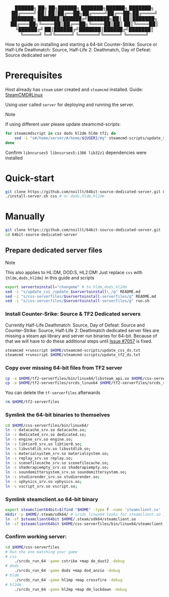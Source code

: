 <p align="center">
 ██████╗ ██╗  ██╗██████╗ ███████╗██████╗ ███████╗
██╔════╝ ██║  ██║██╔══██╗██╔════╝██╔══██╗██╔════╝
███████╗ ███████║██████╔╝███████╗██║  ██║███████╗
██╔═══██╗╚════██║██╔══██╗╚════██║██║  ██║╚════██║
╚██████╔╝     ██║██████╔╝███████║██████╔╝███████║
 ╚═════╝      ╚═╝╚═════╝ ╚══════╝╚═════╝ ╚══════╝
</p>

How to guide on installing and starting a 64-bit Counter-Strike: Source or Half-Life Deathmatch: Source, Half-Life 2: Deathmatch, Day of Defeat: Source dedicated server

# Prerequisites

Host already has `steam` user created and `steamcmd` installed. Guide: [SteamCMD#Linux](https://developer.valvesoftware.com/wiki/SteamCMD#Linux)

Using user called `server` for deploying and running the server.

> [!NOTE]
> If using different user please update steamcmd-scripts: 
```sh
for steamcmdscript in css dods hl2dm hldm tf2; do
    sed -i "s#/home/server/#/home/${USER}/#g" steamcmd-scripts/update_$steamcmdscript\_ds.txt
done
```

Confirm `libncurses5 libncurses5:i386 lib32z1` dependencies were installed

# Quick-start

```sh
git clone https://github.com/noillt/64bit-source-dedicated-server.git && cd 64bit-source-dedicated-server
./install-server.sh css # or dods,hldm,hl2dm
```

# Manually

```sh
git clone https://github.com/noillt/64bit-source-dedicated-server.git
cd 64bit-source-dedicated-server
```

## Prepare dedicated server files

> [!NOTE]
> This also applies to HL:DM, DOD:S, HL2:DM! Just replace `css` with `{hldm,dods,hl2dm}` in this guide and scripts
```sh
export servertoinstall="changeme" # to hldm,dods,hl2dm
sed -i "s/update_css_/update_$servertoinstall\_/g" README.md
sed -i "s/css-serverfiles/$servertoinstall-serverfiles/g" README.md
sed -i "s/css-serverfiles/$servertoinstall-serverfiles/g" run.sh
```

### Install Counter-Srike: Source & TF2 Dedicated servers

Currently Half-Life Deathmatch: Source, Day of Defeat: Source and Counter-Strike: Source, Half-Life 2: Deathmatch dedicated server files are missing a steam api library and server run binaries for 64-bit. Because of that we will have to do these additional steps until [Issue #7057](https://github.com/ValveSoftware/Source-1-Games/issues/7057) is fixed.

```sh
steamcmd +runscript $HOME/steamcmd-scripts/update_css_ds.txt
steamcmd +runscript $HOME/steamcmd-scripts/update_tf2_ds.txt
```

### Copy over missing 64-bit files from TF2 server

```sh
cp -a $HOME/tf2-serverfiles/bin/linux64/libsteam_api.so $HOME/css-serverfiles/bin/linux64/.
cp -a $HOME/tf2-serverfiles/srcds_linux64 $HOME/tf2-serverfiles/srcds_run_64 $HOME/css-serverfiles/.
```

You can delete the `tf-serverfiles` afterwards

```sh
rm $HOME/tf2-serverfiles
```

### Symlink the 64-bit binaries to themselves

```sh
cd $HOME/css-serverfiles/bin/linux64/
ln -s datacache_srv.so datacache.so;
ln -s dedicated_srv.so dedicated.so;
ln -s engine_srv.so engine.so;
ln -s libtier0_srv.so libtier0.so;
ln -s libvstdlib_srv.so libvstdlib.so;
ln -s materialsystem_srv.so materialsystem.so;
ln -s replay_srv.so replay.so;
ln -s scenefilecache_srv.so scenefilecache.so;
ln -s shaderapiempty_srv.so shaderapiempty.so;
ln -s soundemittersystem_srv.so soundemittersystem.so;
ln -s studiorender_srv.so studiorender.so;
ln -s vphysics_srv.so vphysics.so;
ln -s vscript_srv.so vscript.so;
```

### Symlink steamclient.so 64-bit binary

```sh
export steamclient64bit=$(find "$HOME" -type f -name 'steamclient.so' | grep "linux64")
mkdir -p $HOME/.steam/sdk64/ # srcds_linux64 looks for steamclient.so in this directory
ln -sf $steamclient64bit $HOME/.steam/sdk64/steamclient.so
ln -sf $steamclient64bit $HOME/css-serverfiles/bin/linux64/steamclient.so
```

### Confirm working server:

```sh
cd $HOME/css-serverfiles
# Run the one matching your game
# css
    ./srcds_run_64 -game cstrike +map de_dust2 -debug
# dods
    ./srcds_run_64 -game dods +map dod_anzio -debug
# hldm
    ./srcds_run_64 -game hl1mp +map crossfire -debug
# hl2dm
    ./srcds_run_64 -game hl2mp +map dm_lockdown -debug
```
